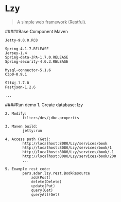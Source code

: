 

# Lzy
> A simple web framework (Restful).


#####Base Component
	Maven
	
	Jetty-9.0.0.RC0

	Spring-4.1.7.RELEASE
	Jersey-1.4
	Spring-data-JPA-1.7.0.RELEASE
	Spring-security-4.0.3.RELEASE
	
	Mysql-connector-5.1.6
	C3p0-0.9.1
	
	Slf4j-1.7.0
	Fastjson-1.2.6
	
	...


####Run demo
	1. Create database: 
			lzy

	2. Modify: 
			filters/dev/jdbc.propertis	
	
	3. Maven build: 
			jetty:run
	
	4. Access path (Get):
			http://localhost:8080/Lzy/services/book
			http://localhost:8080/Lzy/services/book/1
			http://localhost:8080/Lzy/services/book/-1
			http://localhost:8080/Lzy/services/book/200
			...
			
	5. Example rest code:
			pers.adar.lzy.rest.BookResource
				add(Post)
				delete(Delete)
				update(Put)
				query(Get)
				queryAll(Get)

